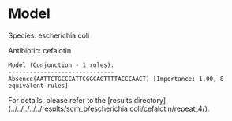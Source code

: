 
# Model

Species: escherichia coli

Antibiotic: cefalotin

```
Model (Conjunction - 1 rules):
------------------------------
Absence(AATTCTGCCCATTCGGCAGTTTTACCCAACT) [Importance: 1.00, 8 equivalent rules]

```

For details, please refer to the [results directory](../../../../../results/scm_b/escherichia coli/cefalotin/repeat_4/).

